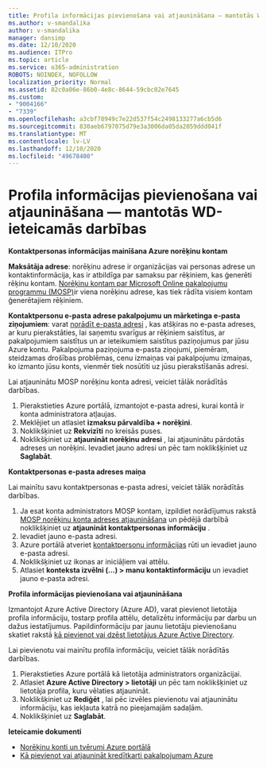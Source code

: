 ```yaml
---
title: Profila informācijas pievienošana vai atjaunināšana — mantotās WD-ieteicamās darbības
ms.author: v-smandalika
author: v-smandalika
manager: dansimp
ms.date: 12/10/2020
ms.audience: ITPro
ms.topic: article
ms.service: o365-administration
ROBOTS: NOINDEX, NOFOLLOW
localization_priority: Normal
ms.assetid: 82c0a06e-86b0-4e8c-8644-59cbc02e7645
ms.custom:
- "9004166"
- "7339"
ms.openlocfilehash: a3cbf78949c7e22d537f54c2498133277a6cb5d6
ms.sourcegitcommit: 830aeb6797075d79e3a3006da05da2059ddd041f
ms.translationtype: MT
ms.contentlocale: lv-LV
ms.lasthandoff: 12/10/2020
ms.locfileid: "49678400"
---
```

# <a name="add-or-update-profile-information---legacy-wd---recommended-steps"></a>Profila informācijas pievienošana vai atjaunināšana — mantotās WD-ieteicamās darbības

**Kontaktpersonas informācijas mainīšana Azure norēķinu kontam**

**Maksātāja adrese**: norēķinu adrese ir organizācijas vai personas adrese un kontaktinformācija, kas ir atbildīga par samaksu par rēķiniem, kas ģenerēti rēķinu kontam. [Norēķinu kontam par Microsoft Online pakalpojumu programmu (MOSP)](https://docs.microsoft.com/azure/cost-management-billing/manage/change-azure-account-profile#update-an-mosp-billing-account-address)ir viena norēķinu adrese, kas tiek rādīta visiem kontam ģenerētajiem rēķiniem.

**Kontaktpersonu e-pasta adrese pakalpojumu un mārketinga e-pasta ziņojumiem**: varat [norādīt e-pasta adresi](https://docs.microsoft.com/azure/cost-management-billing/manage/change-azure-account-profile#change-your-contact-email-address) , kas atšķiras no e-pasta adreses, ar kuru pierakstāties, lai saņemtu svarīgus ar rēķiniem saistītus, ar pakalpojumiem saistītus un ar ieteikumiem saistītus paziņojumus par jūsu Azure kontu. Pakalpojuma paziņojuma e-pasta ziņojumi, piemēram, steidzamas drošības problēmas, cenu izmaiņas vai pakalpojumu izmaiņas, ko izmanto jūsu konts, vienmēr tiek nosūtīti uz jūsu pierakstīšanās adresi.

Lai atjauninātu MOSP norēķinu konta adresi, veiciet tālāk norādītās darbības.
1. Pierakstieties Azure portālā, izmantojot e-pasta adresi, kurai kontā ir konta administratora atļaujas.
2. Meklējiet un atlasiet **izmaksu pārvaldība + norēķini**. 
3. Noklikšķiniet uz **Rekvizīti** no kreisās puses. 
4. Noklikšķiniet uz **atjaunināt norēķinu adresi** , lai atjauninātu pārdotās adreses un norēķini. Ievadiet jauno adresi un pēc tam noklikšķiniet uz **Saglabāt**.

**Kontaktpersonas e-pasta adreses maiņa** 

Lai mainītu savu kontaktpersonas e-pasta adresi, veiciet tālāk norādītās darbības.
1. Ja esat konta administrators MOSP kontam, izpildiet norādījumus rakstā [MOSP norēķinu konta adreses atjaunināšana](https://docs.microsoft.com/azure/cost-management-billing/manage/change-azure-account-profile#update-an-mosp-billing-account-address) un pēdējā darbībā noklikšķiniet uz **atjaunināt kontaktpersonas informāciju** . 
2. Ievadiet jauno e-pasta adresi. 
3. Azure portālā atveriet [kontaktpersonu informācijas](https://ms.portal.azure.com/) rūti un ievadiet jauno e-pasta adresi. 
4. Noklikšķiniet uz ikonas ar iniciāļiem vai attēlu. 
5. Atlasiet **konteksta izvēlni (...) > manu kontaktinformāciju** un ievadiet jauno e-pasta adresi.

**Profila informācijas pievienošana vai atjaunināšana**

Izmantojot Azure Active Directory (Azure AD), varat pievienot lietotāja profila informāciju, tostarp profila attēlu, detalizētu informāciju par darbu un dažus iestatījumus. Papildinformāciju par jaunu lietotāju pievienošanu skatiet rakstā [kā pievienot vai dzēst lietotājus Azure Active Directory](https://docs.microsoft.com/azure/active-directory/fundamentals/add-users-azure-active-directory).

Lai pievienotu vai mainītu profila informāciju, veiciet tālāk norādītās darbības.

1. Pierakstieties Azure portālā kā lietotāja administrators organizācijai.
2. Atlasiet **Azure Active Directory > lietotāji** un pēc tam noklikšķiniet uz lietotāja profila, kuru vēlaties atjaunināt. 
3. Noklikšķiniet uz **Rediģēt** , lai pēc izvēles pievienotu vai atjauninātu informāciju, kas iekļauta katrā no pieejamajām sadaļām. 
4. Noklikšķiniet uz **Saglabāt**.

**Ieteicamie dokumenti**

- [Norēķinu konti un tvērumi Azure portālā](https://docs.microsoft.com/azure/cost-management-billing/manage/view-all-accounts) 
- [Kā pievienot vai atjaunināt kredītkarti pakalpojumam Azure](https://docs.microsoft.com/azure/cost-management-billing/manage/change-credit-card)


